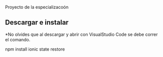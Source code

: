 Proyecto de la especializacoón

## Descargar e instalar

*No olvides que al descargar y abrir con VisualStudio Code se debe correr el comando.

npm install
ionic state restore
